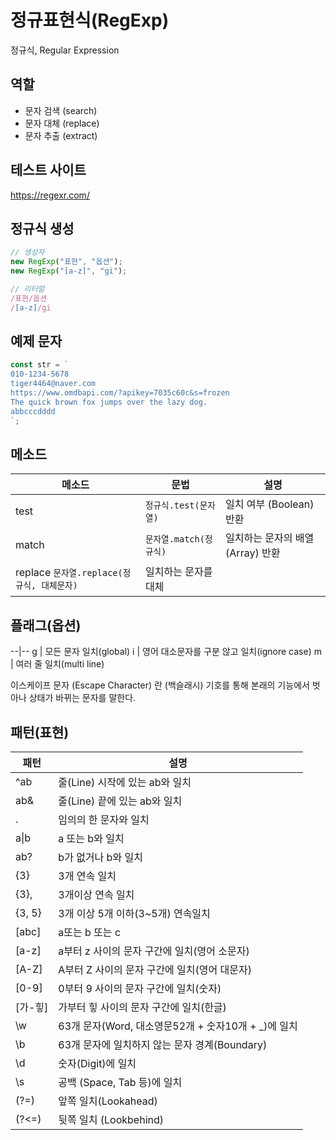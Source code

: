 # 정규표현식(RegExp)

정규식, Regular Expression

## 역할

- 문자 검색 (search)
- 문자 대체 (replace)
- 문자 추출 (extract)

## 테스트 사이트

https://regexr.com/

## 정규식 생성

```js
// 생성자
new RegExp("표현", "옵션");
new RegExp("[a-z]", "gi");

// 리터럴
/표현/옵션
/[a-z]/gi
```

## 예제 문자

```js
const str = `
010-1234-5678
tiger4464@naver.com
https://www.omdbapi.com/?apikey=7035c60c&s=frozen
The quick brown fox jumps over the lazy dog.
abbcccdddd
`;
```

## 메소드

| 메소드                                     | 문법                   | 설명                             |
| ------------------------------------------ | ---------------------- | -------------------------------- |
| test                                       | `정규식.test(문자열)`  | 일치 여부 (Boolean) 반환         |
| match                                      | `문자열.match(정규식)` | 일치하는 문자의 배열(Array) 반환 |
| replace `문자열.replace(정규식, 대체문자)` | 일치하는 문자를 대체   |

## 플래그(옵션)

--|--
g | 모든 문자 일치(global)
i | 영어 대소문자를 구분 않고 일치(ignore case)
m | 여러 줄 일치(multi line)

이스케이프 문자 (Escape Character) 란 \(백슬래시) 기호를 통해 본래의 기능에서 벗아나 상태가 바뀌는 문자를 말한다.

## 패턴(표현)

| 패턴       | 설명                                                 |
| ---------- | ---------------------------------------------------- |
| ^ab        | 줄(Line) 시작에 있는 ab와 일치                       |
| ab&        | 줄(Line) 끝에 있는 ab와 일치                         |
| .          | 임의의 한 문자와 일치                                |
| a&verbar;b | a 또는 b와 일치                                      |
| ab?        | b가 없거나 b와 일치                                  |
| {3}        | 3개 연속 일치                                        |
| {3},       | 3개이상 연속 일치                                    |
| {3, 5}     | 3개 이상 5개 이하(3~5개) 연속일치                    |
| [abc]      | a또는 b 또는 c                                       |
| [a-z]      | a부터 z 사이의 문자 구간에 일치(영어 소문자)         |
| [A-Z]      | A부터 Z 사이의 문자 구간에 일치(영어 대문자)         |
| [0-9]      | 0부터 9 사이의 문자 구간에 일치(숫자)                |
| [가-힣]    | 가부터 힣 사이의 문자 구간에 일치(한글)              |
| \w         | 63개 문자(Word, 대소영문52개 + 숫자10개 + \_)에 일치 |
| \b         | 63개 문자에 일치하지 않는 문자 경계(Boundary)        |
| \d         | 숫자(Digit)에 일치                                   |
| \s         | 공백 (Space, Tab 등)에 일치                          |
| (?=)       | 앞쪽 일치(Lookahead)                                 |
| (?<=)      | 뒷쪽 일치 (Lookbehind)                               |

